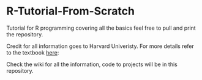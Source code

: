 # R-Tutorial-From-Scratch
Tutorial for R programming covering all the basics feel free to pull and print the repository.

Credit for all information goes to Harvard Univeristy. For more details refer to the textbook [here](https://rafalab.github.io/dsbook/r-basics.html#case-study-us-gun-murders): 

Check the wiki for all the information, code to projects will be in this repository.
